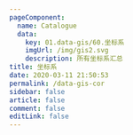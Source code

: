 ```yaml
---
pageComponent: 
  name: Catalogue
  data: 
    key: 01.data-gis/60.坐标系
    imgUrl: /img/gis2.svg
    description: 所有坐标系汇总
title: 坐标系
date: 2020-03-11 21:50:53
permalink: /data-gis-cor
sidebar: false
article: false
comment: false
editLink: false
---
```


